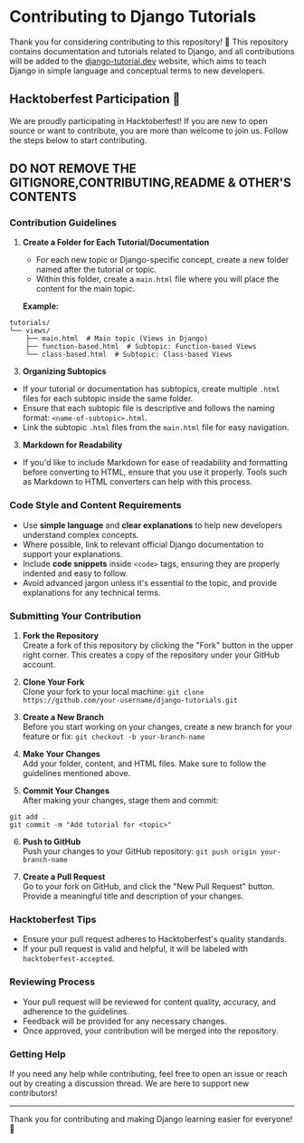 # Contributing to Django Tutorials

Thank you for considering contributing to this repository! 🎉 This repository contains documentation and tutorials related to Django, and all contributions will be added to the [django-tutorial.dev](https://django-tutorial.dev) website, which aims to teach Django in simple language and conceptual terms to new developers.

## Hacktoberfest Participation 🎃
We are proudly participating in Hacktoberfest! If you are new to open source or want to contribute, you are more than welcome to join us. Follow the steps below to start contributing.

## DO NOT REMOVE THE GITIGNORE,CONTRIBUTING,README & OTHER'S CONTENTS
### Contribution Guidelines

1. **Create a Folder for Each Tutorial/Documentation**  
   - For each new topic or Django-specific concept, create a new folder named after the tutorial or topic.
   - Within this folder, create a `main.html` file where you will place the content for the main topic.
   
   **Example:**
```
tutorials/
└── views/
    ├── main.html  # Main topic (Views in Django)
    ├── function-based.html  # Subtopic: Function-based Views
    └── class-based.html  # Subtopic: Class-based Views
```

3. **Organizing Subtopics**  
- If your tutorial or documentation has subtopics, create multiple `.html` files for each subtopic inside the same folder.
- Ensure that each subtopic file is descriptive and follows the naming format: `<name-of-subtopic>.html`.
- Link the subtopic `.html` files from the `main.html` file for easy navigation.

3. **Markdown for Readability**  
- If you'd like to include Markdown for ease of readability and formatting before converting to HTML, ensure that you use it properly. Tools such as Markdown to HTML converters can help with this process.

### Code Style and Content Requirements

- Use **simple language** and **clear explanations** to help new developers understand complex concepts.
- Where possible, link to relevant official Django documentation to support your explanations.
- Include **code snippets** inside `<code>` tags, ensuring they are properly indented and easy to follow.
- Avoid advanced jargon unless it's essential to the topic, and provide explanations for any technical terms.

### Submitting Your Contribution

1. **Fork the Repository**  
Create a fork of this repository by clicking the "Fork" button in the upper right corner. This creates a copy of the repository under your GitHub account.

2. **Clone Your Fork**  
Clone your fork to your local machine:
```git clone https://github.com/your-username/django-tutorials.git```

3. **Create a New Branch**  
Before you start working on your changes, create a new branch for your feature or fix:
```git checkout -b your-branch-name```

4. **Make Your Changes**  
Add your folder, content, and HTML files. Make sure to follow the guidelines mentioned above.

5. **Commit Your Changes**  
After making your changes, stage them and commit:
```
git add .
git commit -m "Add tutorial for <topic>"
```

6. **Push to GitHub**  
Push your changes to your GitHub repository:
``` git push origin your-branch-name ```


7. **Create a Pull Request**  
Go to your fork on GitHub, and click the "New Pull Request" button. Provide a meaningful title and description of your changes.

### Hacktoberfest Tips
- Ensure your pull request adheres to Hacktoberfest's quality standards.
- If your pull request is valid and helpful, it will be labeled with `hacktoberfest-accepted`.

### Reviewing Process

- Your pull request will be reviewed for content quality, accuracy, and adherence to the guidelines.
- Feedback will be provided for any necessary changes.
- Once approved, your contribution will be merged into the repository.

### Getting Help

If you need any help while contributing, feel free to open an issue or reach out by creating a discussion thread. We are here to support new contributors!

---

Thank you for contributing and making Django learning easier for everyone! 🙌

